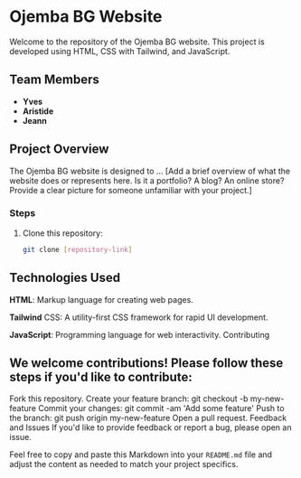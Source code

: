 # Ojemba BG Website

Welcome to the repository of the Ojemba BG website. This project is developed using HTML, CSS with Tailwind, and JavaScript.

## Team Members

- **Yves**
- **Aristide**
- **Jeann**

## Project Overview

The Ojemba BG website is designed to ... [Add a brief overview of what the website does or represents here. Is it a portfolio? A blog? An online store? Provide a clear picture for someone unfamiliar with your project.]

### Steps

1. Clone this repository:

   ```bash
   git clone [repository-link]
   ```

## Technologies Used

**HTML**: Markup language for creating web pages.

**Tailwind** CSS: A utility-first CSS framework for rapid UI development.

**JavaScript**: Programming language for web interactivity.
Contributing

## We welcome contributions! Please follow these steps if you'd like to contribute:

Fork this repository.
Create your feature branch: git checkout -b my-new-feature
Commit your changes: git commit -am 'Add some feature'
Push to the branch: git push origin my-new-feature
Open a pull request.
Feedback and Issues
If you'd like to provide feedback or report a bug, please open an issue.

Feel free to copy and paste this Markdown into your `README.md` file and adjust the content as needed to match your project specifics.
